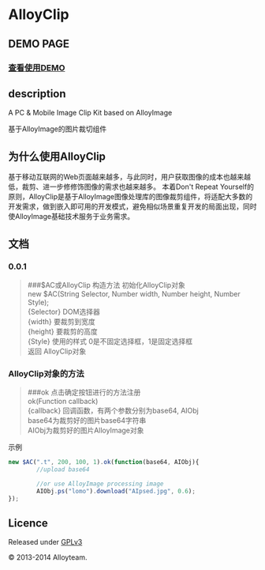 AlloyClip
=========
## DEMO PAGE
### [查看使用DEMO](http://alloyteam.github.com/AlloyClip/)

## description

A PC &amp; Mobile Image Clip Kit based on AlloyImage

基于AlloyImage的图片裁切组件

## 为什么使用AlloyClip
基于移动互联网的Web页面越来越多，与此同时，用户获取图像的成本也越来越低，裁剪、进一步修修饰图像的需求也越来越多。
本着Don't Repeat Yourself的原则，AlloyClip是基于AlloyImage图像处理库的图像裁剪组件，将适配大多数的开发需求，做到嵌入即可用的开发模式，避免相似场景重复开发的局面出现，同时使AlloyImage基础技术服务于业务需求。

## 文档

### 0.0.1

>###$AC或AlloyClip
构造方法 初始化AlloyClip对象<br />
new $AC(String Selector, Number width, Number height, Number Style);<br />
{Selector} DOM选择器<br />
{width} 要裁剪到宽度<br />
{height} 要裁剪的高度<br />
{Style} 使用的样式 0是不固定选择框，1是固定选择框<br />
返回 AlloyClip对象

### AlloyClip对象的方法

>###ok
点击确定按钮进行的方法注册<br />
ok(Function callback)<br />
{callback} 回调函数，有两个参数分别为base64, AIObj<br />
base64为裁剪好的图片base64字符串<br />
AIObj为裁剪好的图片AlloyImage对象<br />

示例
```javascript
new $AC(".t", 200, 100, 1).ok(function(base64, AIObj){
        //upload base64

        //or use AlloyImage processing image
        AIObj.ps("lomo").download("AIpsed.jpg", 0.6);
});
```


## Licence ##
Released under [GPLv3](https://github.com/AlloyTeam/AlloyClip/blob/master/gpl.txt)

© 2013-2014 Alloyteam.
